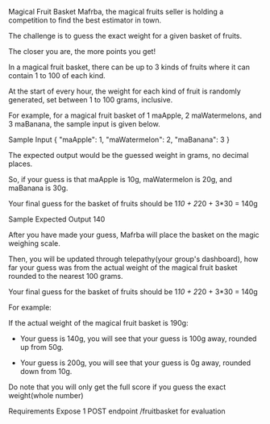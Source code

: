 Magical Fruit Basket
Mafrba, the magical fruits seller is holding a competition to find the best estimator in town.

The challenge is to guess the exact weight for a given basket of fruits.

The closer you are, the more points you get!

In a magical fruit basket, there can be up to 3 kinds of fruits where it can contain 1 to 100 of each kind.

At the start of every hour, the weight for each kind of fruit is randomly generated, set between 1 to 100 grams, inclusive.

For example, for a magical fruit basket of 1 maApple, 2 maWatermelons, and 3 maBanana, the sample input is given below.

Sample Input
{ "maApple": 1, "maWatermelon": 2, "maBanana": 3 }

The expected output would be the guessed weight in grams, no decimal places.

So, if your guess is that maApple is 10g, maWatermelon is 20g, and maBanana is 30g.

Your final guess for the basket of fruits should be 1*10 + 2*20 + 3*30 = 140g

Sample Expected Output
140

After you have made your guess, Mafrba will place the basket on the magic weighing scale.

Then, you will be updated through telepathy(your group's dashboard), how far your guess was from the actual weight of the magical fruit basket rounded to the nearest 100 grams.

Your final guess for the basket of fruits should be 1*10 + 2*20 + 3*30 = 140g

For example:

If the actual weight of the magical fruit basket is 190g:

- Your guess is 140g, you will see that your guess is 100g away, rounded up from 50g.

- Your guess is 200g, you will see that your guess is 0g away, rounded down from 10g.

Do note that you will only get the full score if you guess the exact weight(whole number)

Requirements
Expose 1 POST endpoint /fruitbasket for evaluation